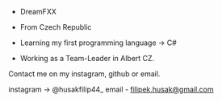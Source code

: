 - DreamFXX

- From Czech Republic
- Learning my first programming language -> C#
- Working as a Team-Leader in Albert CZ.

Contact me on my instagram, github or email.

instagram -> @husakfilip44_
email - filipek.husak@gmail.com